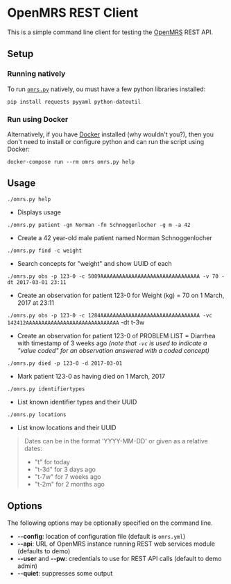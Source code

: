 OpenMRS REST Client
===================

This is a simple command line client for testing the [OpenMRS](https://openmrs.org/)
REST API.

## Setup

### Running natively

To run [`omrs.py`](omrs.py) natively, ou must have a few python libraries installed:

`pip install requests pyyaml python-dateutil`

### Run using Docker

Alternatively, if you have [Docker](https://www.docker.com/) installed (why wouldn't 
you?), then you don't need to install or configure python and can run the script using
Docker:

`docker-compose run --rm omrs omrs.py help`

## Usage

`./omrs.py help`

* Displays usage

`./omrs.py patient -gn Norman -fn Schnoggenlocher -g m -a 42`

* Create a 42 year-old male patient named Norman Schnoggenlocher

`./omrs.py find -c weight`

* Search concepts for "weight" and show UUID of each

`./omrs.py obs -p 123-0 -c 5089AAAAAAAAAAAAAAAAAAAAAAAAAAAAAAAA -v 70 -dt 2017-03-01 23:11`

* Create an observation for patient 123-0 for Weight (kg) = 70 on 1 March, 2017 at 23:11

`./omrs.py obs -p 123-0 -c 1284AAAAAAAAAAAAAAAAAAAAAAAAAAAAAAAA -vc 142412AAAAAAAAAAAAAAAAAAAAAAAAAAAAAA` -dt t-3w

* Create an observation for patient 123-0 of PROBLEM LIST = Diarrhea with timestamp of 3 weeks ago _(note that `-vc` is used to indicate a "value coded" for an observation answered with a coded concept)_

`./omrs.py died -p 123-0 -d 2017-03-01`

* Mark patient 123-0 as having died on 1 March, 2017

`./omrs.py identifiertypes`

* List known identifier types and their UUID

`./omrs.py locations`

* List know locations and their UUID

> Dates can be in the format 'YYYY-MM-DD' or given as a relative dates:
> * "t" for today
> * "t-3d" for 3 days ago
> * "t-7w" for 7 weeks ago
> * "t-2m" for 2 months ago

## Options

The following options may be optionally specified on the command line.

* **--config**: location of configuration file (default is `omrs.yml`)
* **--api**: URL of OpenMRS instance running REST web services module (defaults to demo)
* **--user** and **--pw**: credentials to use for REST API calls (default to demo admin)
* **--quiet**: suppresses some output
